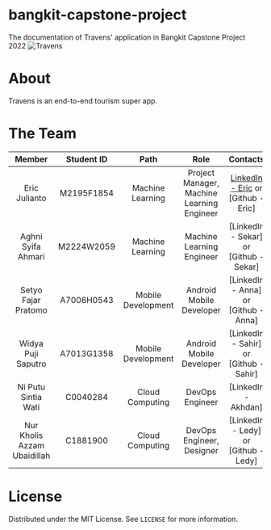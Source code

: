 # bangkit-capstone-project
The documentation of Travens' application in Bangkit Capstone Project 2022
![Travens](https://github.com/algonacci/Free-CDN/blob/main/Travens-CDN/Banner_Travens.png?raw=True)

# About
Travens is an end-to-end tourism super app.

# The Team

|         Member              | Student ID |        Path        |                Role                        |                                                  Contacts                                                  |
| :--------------------:      | :--------: | :----------------: | :----------------------------------------: | :--------------------------------------------------------------------------------------------------------: |
| Eric Julianto               |  M2195F1854  |  Machine Learning  | Project Manager, Machine Learning Engineer| [LinkedIn - Eric](https://github.com/algonacci) or [Github - Eric]        |
| Aghni Syifa Ahmari          |  M2224W2059  |  Machine Learning  | Machine Learning Engineer                 | [LinkedIn - Sekar] or [Github - Sekar]     |
| Setyo Fajar Pratomo         |  A7006H0543  | Mobile Development | Android Mobile Developer                  | [LinkedIn - Anna] or [Github - Anna] |
| Widya Puji Saputro          |  A7013G1358  | Mobile Development | Android Mobile Developer                  | [LinkedIn - Sahir] or [Github - Sahir] |
| Ni Putu Sintia Wati         |  C0040284    |  Cloud Computing   | DevOps Engineer                           | [LinkedIn - Akhdan] |
| Nur Kholis Azzam Ubaidillah |  C1881900    |  Cloud Computing   | DevOps Engineer, Designer                 | [LinkedIn - Ledy] or [Github - Ledy]     |

# License
Distributed under the MIT License. See `LICENSE` for more information.
